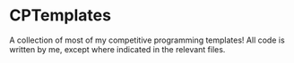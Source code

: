 # CPTemplates
 A collection of most of my competitive programming templates! All code is written by me, except where indicated in the relevant files.